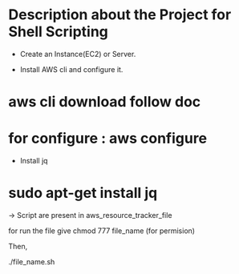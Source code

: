 # Description about the Project for Shell Scripting

- Create an Instance(EC2) or Server.

- Install AWS cli and configure it.
 # aws cli download follow doc
 # for configure : aws configure

- Install jq 
 # sudo apt-get install jq

-> Script are present in aws_resource_tracker_file

for run the file 
give chmod 777 file_name (for permision)

Then,

./file_name.sh
